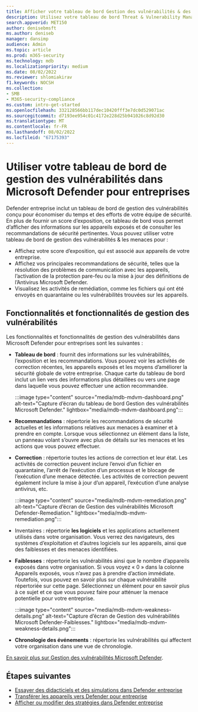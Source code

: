```yaml
---
title: Afficher votre tableau de bord Gestion des vulnérabilités & des menaces dans Microsoft Defender pour entreprises
description: Utilisez votre tableau de bord Threat & Vulnerability Management pour afficher les éléments importants à traiter dans Defender entreprise.
search.appverid: MET150
author: denisebmsft
ms.author: deniseb
manager: dansimp
audience: Admin
ms.topic: article
ms.prod: m365-security
ms.technology: mdb
ms.localizationpriority: medium
ms.date: 08/02/2022
ms.reviewer: shlomiakirav
f1.keywords: NOCSH
ms.collection:
- SMB
- M365-security-compliance
ms.custom: intro-get-started
ms.openlocfilehash: 332128566bb117dec10420fff3e7dc0d529071ac
ms.sourcegitcommit: d7193ee954c01c4172e228d25b941026c8d92d30
ms.translationtype: MT
ms.contentlocale: fr-FR
ms.lasthandoff: 08/02/2022
ms.locfileid: "67175393"
---
```

# <a name="use-your-vulnerability-management-dashboard-in-microsoft-defender-for-business"></a>Utiliser votre tableau de bord de gestion des vulnérabilités dans Microsoft Defender pour entreprises

Defender entreprise inclut un tableau de bord de gestion des vulnérabilités conçu pour économiser du temps et des efforts de votre équipe de sécurité. En plus de fournir un score d’exposition, ce tableau de bord vous permet d’afficher des informations sur les appareils exposés et de consulter les recommandations de sécurité pertinentes. Vous pouvez utiliser votre tableau de bord de gestion des vulnérabilités & les menaces pour :

- Affichez votre score d’exposition, qui est associé aux appareils de votre entreprise.
- Affichez vos principales recommandations de sécurité, telles que la résolution des problèmes de communication avec les appareils, l’activation de la protection pare-feu ou la mise à jour des définitions de l’Antivirus Microsoft Defender.
- Visualisez les activités de remédiation, comme les fichiers qui ont été envoyés en quarantaine ou les vulnérabilités trouvées sur les appareils.

## <a name="vulnerability-management-features-and-capabilities"></a>Fonctionnalités et fonctionnalités de gestion des vulnérabilités

Les fonctionnalités et fonctionnalités de gestion des vulnérabilités dans Microsoft Defender pour entreprises sont les suivantes :

- **Tableau de bord** : fournit des informations sur les vulnérabilités, l’exposition et les recommandations. Vous pouvez voir les activités de correction récentes, les appareils exposés et les moyens d’améliorer la sécurité globale de votre entreprise. Chaque carte du tableau de bord inclut un lien vers des informations plus détaillées ou vers une page dans laquelle vous pouvez effectuer une action recommandée.

    :::image type="content" source="media/mdb-mdvm-dashboard.png" alt-text="Capture d’écran du tableau de bord Gestion des vulnérabilités Microsoft Defender." lightbox="media/mdb-mdvm-dashboard.png":::

- **Recommandations** : répertorie les recommandations de sécurité actuelles et les informations relatives aux menaces à examiner et à prendre en compte. Lorsque vous sélectionnez un élément dans la liste, un panneau volant s’ouvre avec plus de détails sur les menaces et les actions que vous pouvez effectuer.

- **Correction** : répertorie toutes les actions de correction et leur état. Les activités de correction peuvent inclure l’envoi d’un fichier en quarantaine, l’arrêt de l’exécution d’un processus et le blocage de l’exécution d’une menace détectée. Les activités de correction peuvent également inclure la mise à jour d’un appareil, l’exécution d’une analyse antivirus, etc. 

    :::image type="content" source="media/mdb-mdvm-remediation.png" alt-text="Capture d’écran de Gestion des vulnérabilités Microsoft Defender-Remediation." lightbox="media/mdb-mdvm-remediation.png":::

- Inventaires : répertorie **les logiciels** et les applications actuellement utilisés dans votre organisation. Vous verrez des navigateurs, des systèmes d’exploitation et d’autres logiciels sur les appareils, ainsi que des faiblesses et des menaces identifiées.

- **Faiblesses** : répertorie les vulnérabilités ainsi que le nombre d’appareils exposés dans votre organisation. Si vous voyez « 0 » dans la colonne Appareils exposés, vous n’avez pas à prendre d’action immédiate. Toutefois, vous pouvez en savoir plus sur chaque vulnérabilité répertoriée sur cette page. Sélectionnez un élément pour en savoir plus à ce sujet et ce que vous pouvez faire pour atténuer la menace potentielle pour votre entreprise.

    :::image type="content" source="media/mdb-mdvm-weakness-details.png" alt-text="Capture d’écran de Gestion des vulnérabilités Microsoft Defender-Faiblesses." lightbox="media/mdb-mdvm-weakness-details.png":::

- **Chronologie des événements** : répertorie les vulnérabilités qui affectent votre organisation dans une vue de chronologie.   

[En savoir plus sur Gestion des vulnérabilités Microsoft Defender](../defender-vulnerability-management/defender-vulnerability-management.md).

## <a name="next-steps"></a>Étapes suivantes

- [Essayer des didacticiels et des simulations dans Defender entreprise](mdb-tutorials.md)
- [Transférer les appareils vers Defender pour entreprise](mdb-onboard-devices.md)
- [Afficher ou modifier des stratégies dans Defender entreprise](mdb-view-edit-create-policies.md)
